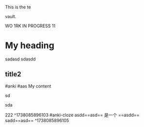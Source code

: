 



This is the te

 vault. 

WO
1RK IN
PROGRESS
11

# My heading 
sadasd
sdasdd

## title2
#anki #aas
My content

sd

sda

222
^1738085896103
#anki-cloze 
asdd==asd== 是一个 ==asdd==
sadd==asd==
^1738085896105